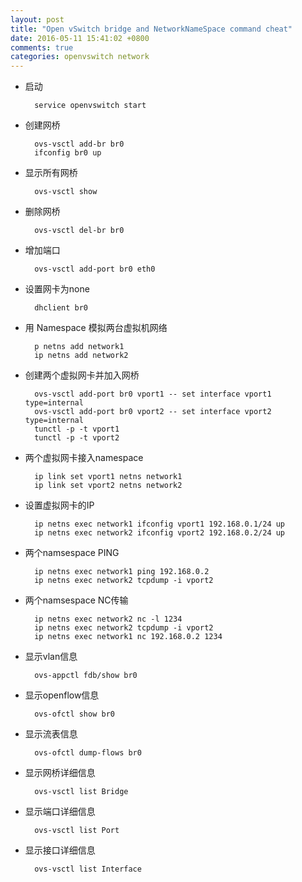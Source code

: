 ```yaml
---
layout: post
title: "Open vSwitch bridge and NetworkNameSpace command cheat"
date: 2016-05-11 15:41:02 +0800
comments: true
categories: openvswitch network
---
```


* 启动

        service openvswitch start

* 创建网桥

        ovs-vsctl add-br br0
        ifconfig br0 up

* 显示所有网桥

        ovs-vsctl show

* 删除网桥

        ovs-vsctl del-br br0

* 增加端口

        ovs-vsctl add-port br0 eth0

* 设置网卡为none

        dhclient br0

* 用 Namespace 模拟两台虚拟机网络

        p netns add network1
        ip netns add network2

* 创建两个虚拟网卡并加入网桥

        ovs-vsctl add-port br0 vport1 -- set interface vport1 type=internal
        ovs-vsctl add-port br0 vport2 -- set interface vport2 type=internal
        tunctl -p -t vport1
        tunctl -p -t vport2

* 两个虚拟网卡接入namespace

        ip link set vport1 netns network1
        ip link set vport2 netns network2

* 设置虚拟网卡的IP

        ip netns exec network1 ifconfig vport1 192.168.0.1/24 up
        ip netns exec network2 ifconfig vport2 192.168.0.2/24 up

* 两个namsespace PING

        ip netns exec network1 ping 192.168.0.2
        ip netns exec network2 tcpdump -i vport2

* 两个namsespace  NC传输

        ip netns exec network2 nc -l 1234
        ip netns exec network2 tcpdump -i vport2
        ip netns exec network1 nc 192.168.0.2 1234

* 显示vlan信息

        ovs-appctl fdb/show br0

* 显示openflow信息

        ovs-ofctl show br0

* 显示流表信息

        ovs-ofctl dump-flows br0

* 显示网桥详细信息

        ovs-vsctl list Bridge

* 显示端口详细信息

        ovs-vsctl list Port

* 显示接口详细信息

        ovs-vsctl list Interface
